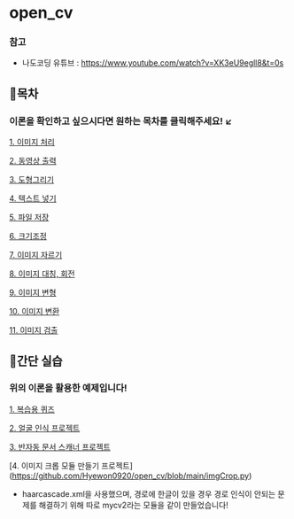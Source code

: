 # open_cv

### 참고
- 나도코딩 유튜브 : https://www.youtube.com/watch?v=XK3eU9egll8&t=0s

## 🎀목차

### 이론을 확인하고 싶으시다면 원하는 목차를 클릭해주세요! ↙

[1. 이미지 처리](https://github.com/Hyewon0920/open_cv/blob/main/1.%20%EC%9D%B4%EB%AF%B8%EC%A7%80%20%EC%B2%98%EB%A6%AC.ipynb)

[2. 동영상 출력](https://github.com/Hyewon0920/open_cv/blob/main/2.%20%EB%8F%99%EC%98%81%EC%83%81%20%EC%B6%9C%EB%A0%A5.ipynb)

[3. 도형그리기](https://github.com/Hyewon0920/open_cv/blob/main/3.%20%EB%8F%84%ED%98%95%EA%B7%B8%EB%A6%AC%EA%B8%B0.ipynb)

[4. 텍스트 넣기](https://github.com/Hyewon0920/open_cv/blob/main/4.%20%ED%85%8D%EC%8A%A4%ED%8A%B8%20%EB%84%A3%EA%B8%B0.ipynb)

[5. 파일 저장](https://github.com/Hyewon0920/open_cv/blob/main/5.%20%ED%8C%8C%EC%9D%BC%EC%A0%80%EC%9E%A5.ipynb)

[6. 크기조정](https://github.com/Hyewon0920/open_cv/blob/main/6.%20%ED%81%AC%EA%B8%B0%EC%A1%B0%EC%A0%95.ipynb)

[7. 이미지 자르기](https://github.com/Hyewon0920/open_cv/blob/main/7.%20%EC%9D%B4%EB%AF%B8%EC%A7%80%20%EC%9E%90%EB%A5%B4%EA%B8%B0.ipynb)

[8. 이미지 대칭, 회전](https://github.com/Hyewon0920/open_cv/blob/main/8.%20%EC%9D%B4%EB%AF%B8%EC%A7%80%20%EB%8C%80%EC%B9%AD%2C%20%ED%9A%8C%EC%A0%84.ipynb)

[9. 이미지 변형](https://github.com/Hyewon0920/open_cv/blob/main/9.%20%EC%9D%B4%EB%AF%B8%EC%A7%80%20%EB%B3%80%ED%98%95.ipynb)

[10. 이미지 변환](https://github.com/Hyewon0920/open_cv/blob/main/_11.%20%EC%9D%B4%EB%AF%B8%EC%A7%80%20%EB%B3%80%ED%99%98.ipynb)

[11. 이미지 검출](https://github.com/Hyewon0920/open_cv/blob/main/_12.%20%EC%9D%B4%EB%AF%B8%EC%A7%80%20%EA%B2%80%EC%B6%9C.ipynb)





## 🎀간단 실습

### 위의 이론을 활용한 예제입니다!

[1. 복습용 퀴즈](https://github.com/Hyewon0920/open_cv/blob/main/_13.%20%ED%80%B4%EC%A6%88.ipynb)

[2. 얼굴 인식 프로젝트](https://github.com/Hyewon0920/open_cv/blob/main/_14.%20%EC%96%BC%EA%B5%B4%EC%9D%B8%EC%8B%9D%20%ED%94%84%EB%A1%9C%EC%A0%9D%ED%8A%B8.ipynb)

[3. 반자동 문서 스캐너 프로젝트](https://github.com/Hyewon0920/open_cv/blob/main/_10.%20%EB%B0%98%EC%9E%90%EB%8F%99%20%EB%AC%B8%EC%84%9C%20%EC%8A%A4%EC%BA%90%EB%84%88%20%ED%94%84%EB%A1%9C%EC%A0%9D%ED%8A%B8.ipynb)

[4. 이미지 크롭 모듈 만들기 프로젝트]
(https://github.com/Hyewon0920/open_cv/blob/main/imgCrop.py)
- haarcascade.xml을 사용했으며, 경로에 한글이 있을 경우 경로 인식이 안되는 문제를 해결하기 위해 따로 mycv2라는 모듈을 같이 만들었습니다!
